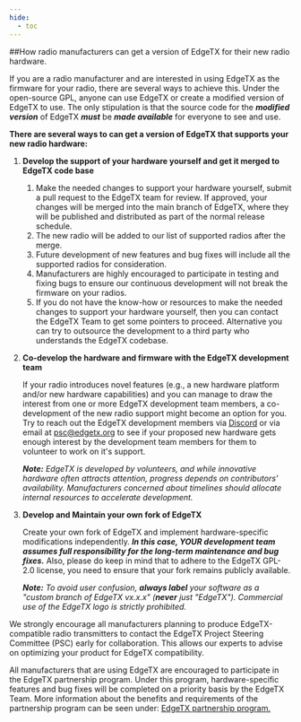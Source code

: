 ```yaml
---
hide:
  - toc
---
```



##How radio manufacturers can get a version of EdgeTX for their new radio hardware.

If you are a radio manufacturer and are interested in using EdgeTX as the firmware for your radio, there are several ways to achieve this. Under the open-source GPL, anyone can use EdgeTX or create a modified version of EdgeTX to use. The only stipulation is that the source code for the ***modified version*** of EdgeTX ***must*** be ***made available*** for everyone to see and use.

**There are several ways to can get a version of EdgeTX that supports your new radio hardware:**

1. **Develop the support of your hardware yourself and get it merged to EdgeTX code base**
   
    1. Make the needed changes to support your hardware yourself, submit a pull request to the EdgeTX team for review. If approved, your changes will be merged into the main branch of EdgeTX, where they will be published and distributed as part of the normal release schedule.  
    2. The new radio will be added to our list of supported radios after the merge.  
    3. Future development of new features and bug fixes will include all the supported radios for consideration.  
    4. Manufacturers are highly encouraged to participate in testing and fixing bugs to ensure our continuous development will not break the firmware on your radios.  
    5. If you do not have the know-how or resources to make the needed changes to support your hardware yourself, then you can contact the EdgeTX Team to get some pointers to proceed. Alternative you can try to outsource the development to a third party who understands the EdgeTX codebase.  

2. **Co-develop the hardware and firmware with the EdgeTX development team**

    If your radio introduces novel features (e.g., a new hardware platform and/or new hardware capabilities) and you can manage to draw the interest from one or more EdgeTX development team members, a co-development of the new radio support might become an option for you. Try to reach out the EdgeTX development members via [Discord](https://discord.gg/wF9wUKnZ6H) or via email at psc@edgetx.org to see if your proposed new hardware gets enough interest by the development team members for them to volunteer to work on it's support.
   
    ___Note:___ _EdgeTX is developed by volunteers, and while innovative hardware often attracts attention, progress depends on contributors’ availability. Manufacturers concerned about timelines should allocate internal resources to accelerate development._  

3. **Develop and Maintain your own fork of EdgeTX**
   
    Create your own fork of EdgeTX and implement hardware-specific modifications independently. ***In this case, YOUR development team assumes full responsibility for the long-term maintenance and bug fixes.*** Also, please do keep in mind that to adhere to the EdgeTX GPL-2.0 license, you need to ensure that your fork remains publicly available.
  
    ___Note:___ _To avoid user confusion, **always label** your software as a "custom branch of EdgeTX vx.x.x" (**never** just "EdgeTX"). Commercial use of the EdgeTX logo is strictly prohibited._  

We strongly encourage all manufacturers planning to produce EdgeTX-compatible radio transmitters to contact the EdgeTX Project Steering Committee (PSC) early for collaboration. This allows our experts to advise on optimizing your product for EdgeTX compatibility.  

All manufacturers that are using EdgeTX are encouraged to participate in the EdgeTX partnership program.  Under this program, hardware-specific features and bug fixes will be completed on a priority basis by the EdgeTX Team. More information about the benefits and requirements of the partnership program can be seen under: [EdgeTX partnership program.](partnershipprogram.md)

